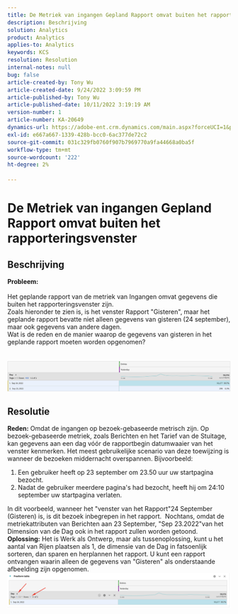 ```yaml
---
title: De Metriek van ingangen Gepland Rapport omvat buiten het rapporteringsvenster
description: Beschrijving
solution: Analytics
product: Analytics
applies-to: Analytics
keywords: KCS
resolution: Resolution
internal-notes: null
bug: false
article-created-by: Tony Wu
article-created-date: 9/24/2022 3:09:59 PM
article-published-by: Tony Wu
article-published-date: 10/11/2022 3:19:19 AM
version-number: 1
article-number: KA-20649
dynamics-url: https://adobe-ent.crm.dynamics.com/main.aspx?forceUCI=1&pagetype=entityrecord&etn=knowledgearticle&id=0d31ceec-1a3c-ed11-9db1-0022480869de
exl-id: e667a667-1339-428b-bcc0-6ac377de72c2
source-git-commit: 031c329fb0760f907b7969770a9fa44668a0ba5f
workflow-type: tm+mt
source-wordcount: '222'
ht-degree: 2%

---
```


# De Metriek van ingangen Gepland Rapport omvat buiten het rapporteringsvenster

## Beschrijving

<b>Probleem:
<br> </b>
<br>Het geplande rapport van de metriek van Ingangen omvat gegevens die buiten het rapporteringsvenster zijn.
<br>Zoals hieronder te zien is, is het venster Rapport &quot;Gisteren&quot;, maar het geplande rapport bevatte niet alleen gegevens van gisteren (24 september), maar ook gegevens van andere dagen.
<br>Wat is de reden en de manier waarop de gegevens van gisteren in het geplande rapport moeten worden opgenomen?
<br> 
<br> 
<br>![](assets/___22f102a4-1b3c-ed11-9db1-0022480869de___.png)

## Resolutie


<b>Reden:</b>
Omdat de ingangen op bezoek-gebaseerde metrisch zijn.
Op bezoek-gebaseerde metriek, zoals Berichten en het Tarief van de Stuitage, kan gegevens aan een dag vóór de rapportbegin datumwaaier van het venster kenmerken. Het meest gebruikelijke scenario van deze toewijzing is wanneer de bezoeken middernacht overspannen. Bijvoorbeeld:

1. Een gebruiker heeft op 23 september om 23.50 uur uw startpagina bezocht.
2. Nadat de gebruiker meerdere pagina&#39;s had bezocht, heeft hij om 24:10 september uw startpagina verlaten.


In dit voorbeeld, wanneer het &quot;venster van het Rapport&quot;24 September (Gisteren) is, is dit bezoek inbegrepen in het rapport. 
Nochtans, omdat de metriekattributen van Berichten aan 23 September, &quot;Sep 23.2022&quot;van het Dimension van de Dag ook in het rapport zullen worden getoond.
 
<b>Oplossing:</b>
Het is Werk als Ontwerp, maar als tussenoplossing, kunt u het aantal van Rijen plaatsen als 1, de dimensie van de Dag in fatsoenlijk sorteren, dan sparen en herplannen het rapport. U kunt een rapport ontvangen waarin alleen de gegevens van &quot;Gisteren&quot; als onderstaande afbeelding zijn opgenomen.
 
![](assets/0905936a-1b3c-ed11-9db1-0022480869de.png)
